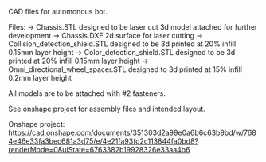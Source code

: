 CAD files for automonous bot. 

Files:
-> Chassis.STL designed to be laser cut 3d model attached for further development
-> Chassis.DXF 2d surface for laser cutting
-> Collision_detection_shield.STL designed to be 3d printed at 20% infill 0.15mm layer height
-> Color_detection_shield.STL designed to be 3d printed at 20% infill 0.15mm layer height
-> Omni_directional_wheel_spacer.STL designed to 3d printed at 15% infill 0.2mm layer height

All models are to be attached with #2 fasteners. 

See onshape project for assembly files and intended layout.

Onshape project: https://cad.onshape.com/documents/351303d2a99e0a6b6c63b9bd/w/7684e46e33fa3bec681a3d75/e/4e21fa93fd2c113844fa0bd8?renderMode=0&uiState=6763382b19928326e33aa4b6
